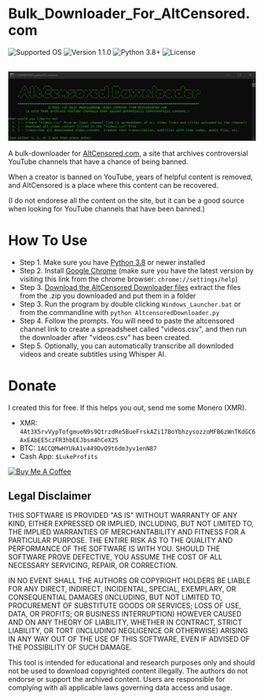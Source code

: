 # Bulk_Downloader_For_AltCensored.com
![Supported OS](https://img.shields.io/badge/Supported%20OS-Windows-blueviolet.svg)
![Version 1.1.0](https://img.shields.io/badge/Version-1.0.0-blue.svg)
![Python 3.8+](https://img.shields.io/badge/Python-3.8+-brightgreen.svg)
![License](https://img.shields.io/badge/License-MIT-yellow.svg)

<p align="center">
  <br><img src="Example.jpg" alt="AltCensored.com Bulk Video Downloader"><br>
</p>

A bulk-downloader for [AltCensored.com](https://altcensored.com/), a site that archives controversial YouTube channels that have a chance of being banned. 

When a creator is banned on YouTube, years of helpful content is removed, and AltCensored is a place where this content can be recovered.

(I do not endorese all the content on the site, but it can be a good source when looking for YouTube channels that have been banned.)


# How To Use

* Step 1. Make sure you have [Python 3.8](https://www.python.org/downloads/) or newer installed
* Step 2. Install [Google Chrome](https://www.google.com/chrome/) (make sure you have the latest version by visiting this link from the chrome browser: `chrome://settings/help`)
* Step 3. [Download the AltCensored Downloader files](https://github.com/lukeprofits/Bulk_Downloader_For_AltCensored.com/archive/refs/heads/main.zip) extract the files from the .zip you downloaded and put them in a folder
* Step 3. Run the program by double clicking `Windows_Launcher.bat` or from the commandline with `python AltcensoredDownloader.py`
* Step 4. Follow the prompts. You will need to paste the altcensored channel link to create a spreadsheet called "videos.csv", and then run the downloader after "videos.csv" has been created. 
* Step 5. Optionally, you can automatically transcribe all downloded videos and create subtitles using Whisper AI.


# Donate
I created this for free. If this helps you out, send me some Monero (XMR). 

- XMR: `4At3X5rvVypTofgmueN9s9QtrzdRe5BueFrskAZi17BoYbhzysozzoMFB6zWnTKdGC6AxEAbEE5czFR3hbEEJbsm4hCeX2S`
- BTC: `1ACCQMwHYUkA1v449DvQ9t6dm3yv1enN87`
- Cash App: `$LukeProfits`
<a href="https://www.buymeacoffee.com/lukeprofits" target="_blank">
  <img src="https://cdn.buymeacoffee.com/buttons/v2/default-yellow.png" alt="Buy Me A Coffee" style="height: 60px !important;width: 217px !important;">
</a>


## Legal Disclaimer

THIS SOFTWARE IS PROVIDED "AS IS" WITHOUT WARRANTY OF ANY KIND, EITHER EXPRESSED OR IMPLIED, INCLUDING, BUT NOT LIMITED TO, THE IMPLIED WARRANTIES OF MERCHANTABILITY AND FITNESS FOR A PARTICULAR PURPOSE. THE ENTIRE RISK AS TO THE QUALITY AND PERFORMANCE OF THE SOFTWARE IS WITH YOU. SHOULD THE SOFTWARE PROVE DEFECTIVE, YOU ASSUME THE COST OF ALL NECESSARY SERVICING, REPAIR, OR CORRECTION.

IN NO EVENT SHALL THE AUTHORS OR COPYRIGHT HOLDERS BE LIABLE FOR ANY DIRECT, INDIRECT, INCIDENTAL, SPECIAL, EXEMPLARY, OR CONSEQUENTIAL DAMAGES (INCLUDING, BUT NOT LIMITED TO, PROCUREMENT OF SUBSTITUTE GOODS OR SERVICES; LOSS OF USE, DATA, OR PROFITS; OR BUSINESS INTERRUPTION) HOWEVER CAUSED AND ON ANY THEORY OF LIABILITY, WHETHER IN CONTRACT, STRICT LIABILITY, OR TORT (INCLUDING NEGLIGENCE OR OTHERWISE) ARISING IN ANY WAY OUT OF THE USE OF THIS SOFTWARE, EVEN IF ADVISED OF THE POSSIBILITY OF SUCH DAMAGE.

This tool is intended for educational and research purposes only and should not be used to download copyrighted content illegally. The authors do not endorse or support the archived content. Users are responsible for complying with all applicable laws governing data access and usage.
